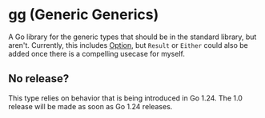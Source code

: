 # gg (Generic Generics)

A Go library for the generic types that should be in the standard library, but aren't.
Currently, this includes [Option](./option/), but `Result` or `Either` could also be added once there is a compelling usecase for myself.

## No release?

This type relies on behavior that is being introduced in Go 1.24. The 1.0 release will be made as soon as Go 1.24 releases.
